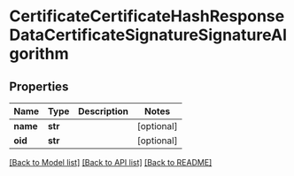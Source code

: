 # CertificateCertificateHashResponseDataCertificateSignatureSignatureAlgorithm

## Properties
Name | Type | Description | Notes
------------ | ------------- | ------------- | -------------
**name** | **str** |  | [optional] 
**oid** | **str** |  | [optional] 

[[Back to Model list]](../README.md#documentation-for-models) [[Back to API list]](../README.md#documentation-for-api-endpoints) [[Back to README]](../README.md)

